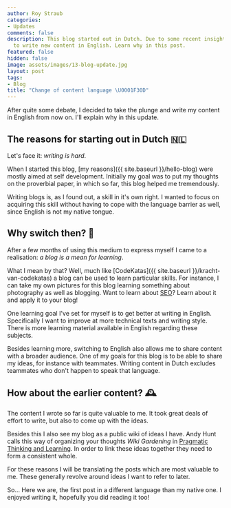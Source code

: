 ```yaml
---
author: Roy Straub
categories:
- Updates
comments: false
description: This blog started out in Dutch. Due to some recent insights I decided
  to write new content in English. Learn why in this post.
featured: false
hidden: false
image: assets/images/13-blog-update.jpg
layout: post
tags:
- Blog
title: "Change of content language \U0001F30D"
---
```


After quite some debate, I decided to take the plunge and write my content in English from now on.
I'll explain why in this update.

## The reasons for starting out in Dutch 🇳🇱

Let's face it: _writing is hard_.

When I started this blog, [my reasons]({{ site.baseurl }}/hello-blog) were mostly aimed at self development.
Initially my goal was to put my thoughts on the proverbial paper, in which so far, this blog helped me tremendously.

Writing blogs is, as I found out, a skill in it's own right.
I wanted to focus on acquiring this skill without having to cope with the language barrier as well, since English is not my native tongue.

## Why switch then? 🤷

After a few months of using this medium to express myself I came to a realisation: _a blog is a mean for learning_.

What I mean by that?
Well, much like [CodeKatas]({{ site.baseurl }}/kracht-van-codekatas) a blog can be used to learn particular skills.
For instance, I can take my own pictures for this blog learning something about photography as well as blogging.
Want to learn about [SEO](https://moz.com/learn/seo/what-is-seo)? Learn about it and apply it to your blog!

One learning goal I've set for myself is to get better at writing in English.
Specifically I want to improve at more technical texts and writing style.
There is more learning material available in English regarding these subjects.

Besides learning more, switching to English also allows me to share content with a broader audience.
One of my goals for this blog is to be able to share my ideas, for instance with teammates.
Writing content in Dutch excludes teammates who don't happen to speak that language.

## How about the earlier content? 🕰

The content I wrote so far is quite valuable to me.
It took great deals of effort to write, but also to come up with the ideas.

Besides this I also see my blog as a public wiki of ideas I have.
Andy Hunt calls this way of organizing your thoughts _Wiki Gardening_ in [Pragmatic Thinking and Learning](https://www.goodreads.com/book/show/3063393-pragmatic-thinking-and-learning?from_search=true&from_srp=true&qid=IX8rflB0wB&rank=1).
In order to link these ideas together they need to form a consistent whole.

For these reasons I will be translating the posts which are most valuable to me.
These generally revolve around ideas I want to refer to later.

So... Here we are, the first post in a different language than my native one.
I enjoyed writing it, hopefully you did reading it too!